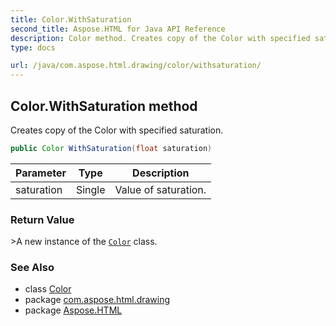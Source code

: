 ```yaml
---
title: Color.WithSaturation
second_title: Aspose.HTML for Java API Reference
description: Color method. Creates copy of the Color with specified saturation
type: docs

url: /java/com.aspose.html.drawing/color/withsaturation/
---
```

## Color.WithSaturation method

Creates copy of the Color with specified saturation.

```java
public Color WithSaturation(float saturation)
```

| Parameter | Type | Description |
| --- | --- | --- |
| saturation | Single | Value of saturation. |

### Return Value

&gt;A new instance of the [`Color`](../) class.

### See Also

* class [Color](../)
* package [com.aspose.html.drawing](../../../com.aspose.html.drawing/)
* package [Aspose.HTML](../../../)
